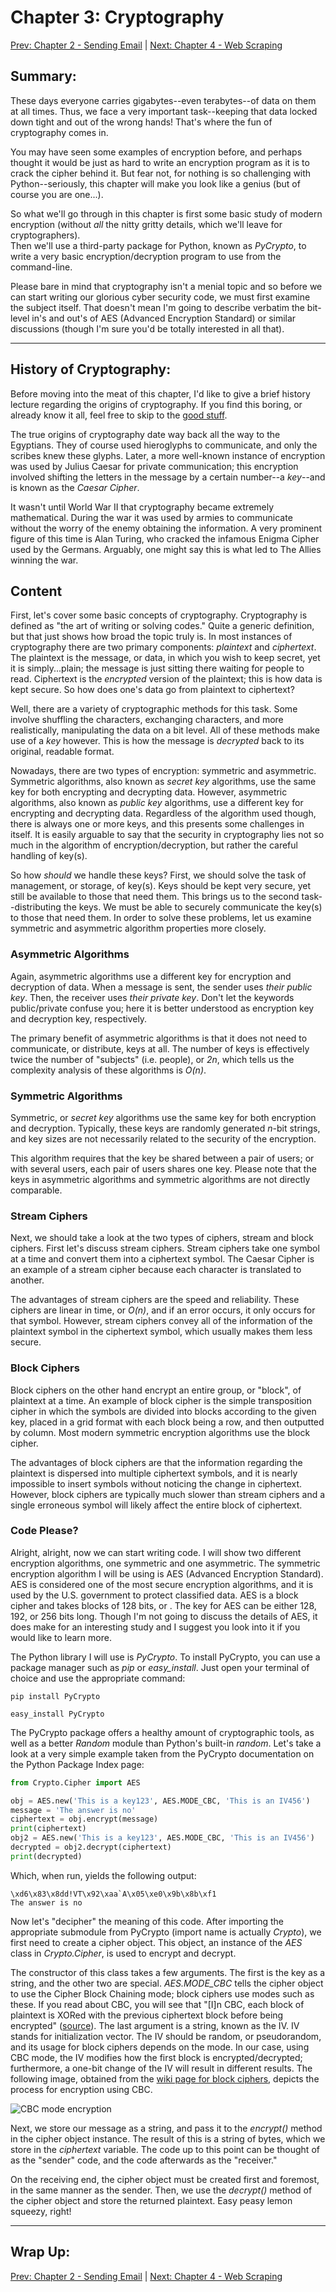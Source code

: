 # Chapter 3: Cryptography

[Prev: Chapter 2 - Sending Email](./chapter02.md) | [Next: Chapter 4 - Web Scraping](./chapter04.md)

## Summary:

These days everyone carries gigabytes--even terabytes--of data on them at all times. Thus, we
face a very important task--keeping that data locked down tight and out of the wrong hands! That's
where the fun of cryptography comes in.

You may have seen some examples of encryption before, and perhaps thought it
would be just as hard to write an encryption program as it is to crack the
cipher behind it. But fear not, for nothing is so challenging with Python--seriously,
this chapter will make you look like a genius (but of course you are one...).

So what we'll go through in this chapter is first some basic study of modern
encryption (without *all* the nitty gritty details, which we'll leave for cryptographers).  
Then we'll use a third-party package for Python, known as *PyCrypto*, to write
a very basic encryption/decryption program to use from the command-line.  

Please bare in mind that cryptography isn't a menial topic and so before we can start writing our glorious cyber security code, we must first examine the subject itself. That doesn't mean I'm going to describe verbatim the bit-level in's and out's of AES (Advanced Encryption Standard) or similar discussions (though I'm sure you'd be totally interested in all that). 

---

## History of Cryptography:

Before moving into the meat of this chapter, I'd like to give a brief history
lecture regarding the origins of cryptography. If you find this boring, or already
know it all, feel free to skip to the [good stuff](#content).  

The true origins of cryptography date way back all the way to the Egyptians. They
of course used hieroglyphs to communicate, and only the scribes knew these glyphs.
Later, a more well-known instance of encryption was used by Julius Caesar for private
communication; this encryption involved shifting the letters in the message by
a certain number--a *key*--and is known as the *Caesar Cipher*.

It wasn't until World War II that cryptography became extremely mathematical. During
the war it was used by armies to communicate without the worry of the enemy obtaining
the information. A very prominent figure of this time is Alan Turing, who cracked
the infamous Enigma Cipher used by the Germans. Arguably, one might say this is what
led to The Allies winning the war.

## Content
First, let's cover some basic concepts of cryptography. Cryptography is defined as
"the art of writing or solving codes." Quite a generic definition, but that just shows
how broad the topic truly is. In most instances of cryptography there are two
primary components: *plaintext* and *ciphertext*. The plaintext is the message,
or data, in which you wish to keep secret, yet it is simply...plain; the message is
just sitting there waiting for people to read. Ciphertext is the *encrypted*
version of the plaintext; this is how data is kept secure. So how does one's data
go from plaintext to ciphertext?  

Well, there are a variety of cryptographic methods for this task. Some involve
shuffling the characters, exchanging characters, and more realistically, manipulating
the data on a bit level. All of these methods make use of a *key* however. This is
how the message is *decrypted* back to its original, readable format.

Nowadays, there are two types of encryption: symmetric and asymmetric. Symmetric algorithms, also known as *secret key* algorithms, use the same key for both encrypting and decrypting data. However, asymmetric  algorithms, also known as *public key* algorithms, use a different key for encrypting and decrypting data. Regardless of the algorithm used though, there is always one or more keys, and this presents some challenges in itself. It is easily arguable to say that the security in cryptography lies not so much in the algorithm of encryption/decryption, but rather the careful handling of key(s). 

So how *should* we handle these keys? First, we should solve the task of management, or storage, of key(s). Keys should be kept very secure, yet still be available to those that need them. This brings us to the second task--distributing the keys. We must be able to securely communicate the key(s) to those that need them. In order to solve these problems, let us examine symmetric and asymmetric algorithm properties more closely.

### Asymmetric Algorithms
Again, asymmetric algorithms use a different key for encryption and decryption of data. When a message is sent, the sender uses *their public key*. Then, the receiver uses *their private key*. Don't let the keywords public/private confuse you; here it is better understood as encryption key and decryption key, respectively. 

The primary benefit of asymmetric algorithms is that it does not need to communicate, or distribute, keys at all. The number of keys is effectively twice the number of "subjects" (i.e. people), or *2n*, which tells us the complexity analysis of these algorithms is *O(n)*.

### Symmetric Algorithms
Symmetric, or *secret key* algorithms use the same key for both encryption and decryption. Typically, these keys are randomly generated *n*-bit strings, and key sizes are not necessarily related to the security of the encryption. 

This algorithm requires that the key be shared between a pair of users; or with several users, each pair of users shares one key. Please note that the keys in asymmetric algorithms and symmetric algorithms are not directly comparable.  

### Stream Ciphers
Next, we should take a look at the two types of ciphers, stream and block ciphers. First let's discuss stream ciphers. Stream ciphers take one symbol at a time and convert them into a ciphertext symbol. The Caesar Cipher is an example of a stream cipher because each character is translated to another. 

The advantages of stream ciphers are the speed and reliability. These ciphers are linear in time, or *O(n)*, and if an error occurs, it only occurs for that symbol. However, stream ciphers convey all of the information of the plaintext symbol in the ciphertext symbol, which usually makes them less secure. 

### Block Ciphers
Block ciphers on the other hand encrypt an entire group, or "block", of plaintext at a time. An example of block cipher is the simple transposition cipher in which the symbols are divided into blocks according to the given key, placed in a grid format with each block being a row, and then outputted by column. Most modern symmetric encryption algorithms use the block cipher. 

The advantages of block ciphers are that the information regarding the plaintext is dispersed into multiple ciphertext symbols, and it is nearly impossible to insert symbols without noticing the change in ciphertext. However, block ciphers are typically much slower than stream ciphers and a single erroneous symbol will likely affect the entire block of ciphertext. 

### Code Please?
Alright, alright, now we can start writing code. I will show two different encryption algorithms, one symmetric and one asymmetric. The symmetric encryption algorithm I will be using is AES (Advanced Encryption Standard). AES is considered one of the most secure encryption algorithms, and it is used by the U.S. government to protect classified data. AES is a block cipher and takes blocks of 128 bits, or . The key for AES can be either 128, 192, or 256 bits long. Though I'm not going to discuss the details of AES, it does make for an interesting study and I suggest you look into it if you would like to learn more. 

The Python library I will use is *PyCrypto*. To install PyCrypto, you can use a package manager such as *pip* or *easy_install*. Just open your terminal of choice and use the appropriate command:  
```
pip install PyCrypto
```
```
easy_install PyCrypto
```

The PyCrypto package offers a healthy amount of cryptographic tools, as well as a better *Random* module than Python's built-in *random*. Let's take a look at a very simple example taken from the PyCrypto documentation on the Python Package Index page:  

```python
from Crypto.Cipher import AES

obj = AES.new('This is a key123', AES.MODE_CBC, 'This is an IV456')
message = 'The answer is no'
ciphertext = obj.encrypt(message)
print(ciphertext)
obj2 = AES.new('This is a key123', AES.MODE_CBC, 'This is an IV456')
decrypted = obj2.decrypt(ciphertext)
print(decrypted)
```

Which, when run, yields the following output:
```
\xd6\x83\x8dd!VT\x92\xaa`A\x05\xe0\x9b\x8b\xf1
The answer is no
```

Now let's "decipher" the meaning of this code. After importing the appropriate submodule from PyCrypto (import name is actually *Crypto*), we first need to create a cipher object. This object, an instance of the *AES* class in *Crypto.Cipher*, is used to encrypt and decrypt. 

The constructor of this class takes a few arguments. The first is the key as a string, and the other two are special. *AES.MODE_CBC* tells the cipher object to use the Cipher Block Chaining mode; block ciphers use modes such as these. If you read about CBC, you will see that "[I]n CBC, each block of plaintext is XORed with the previous ciphertext block before being encrypted" ([source](https://en.wikipedia.org/wiki/Block_cipher_mode_of_operation#Cipher_Block_Chaining_.28CBC.29)). The last argument is a string, known as the IV. IV stands for initialization vector. The IV should be random, or pseudorandom, and its usage for block ciphers depends on the mode. In our case, using CBC mode, the IV modifies how the first block is encrypted/decrypted; furthermore, a one-bit change of the IV will result in different results. The following image, obtained from the [wiki page for block ciphers](https://en.wikipedia.org/wiki/Block_cipher_mode_of_operation#Cipher_Block_Chaining_.28CBC.29), depicts the process for encryption using CBC. 

![CBC mode encryption](https://upload.wikimedia.org/wikipedia/commons/thumb/8/80/CBC_encryption.svg/601px-CBC_encryption.svg.png)


Next, we store our message as a string, and pass it to the *encrypt()* method in the cipher object instance. The result of this is a string of bytes, which we store in the *ciphertext* variable. The code up to this point can be thought of as the "sender" code, and the code afterwards as the "receiver."  

On the receiving end, the cipher object must be created first and foremost, in the same manner as the sender. Then, we use the *decrypt()* method of the cipher object and store the returned plaintext. Easy peasy lemon squeezy, right!

---

## Wrap Up:

[Prev: Chapter 2 - Sending Email](./chapter02.md) | [Next: Chapter 4 - Web Scraping](./chapter04.md)
